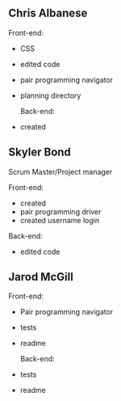 ## Chris Albanese

Front-end:

- CSS
- edited code
- pair programming navigator
- planning directory

  Back-end:

- created

## Skyler Bond

Scrum Master/Project manager

Front-end:

- created
- pair programming driver
- created username login

Back-end:

- edited code

## Jarod McGill

Front-end:

- Pair programming navigator
- tests
- readme

  Back-end:

- tests
- readme
